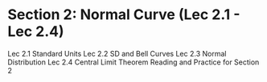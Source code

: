 # Section 2: Normal Curve (Lec 2.1 - Lec 2.4)

Lec 2.1 Standard Units
Lec 2.2 SD and Bell Curves
Lec 2.3 Normal Distribution
Lec 2.4 Central Limit Theorem
Reading and Practice for Section 2